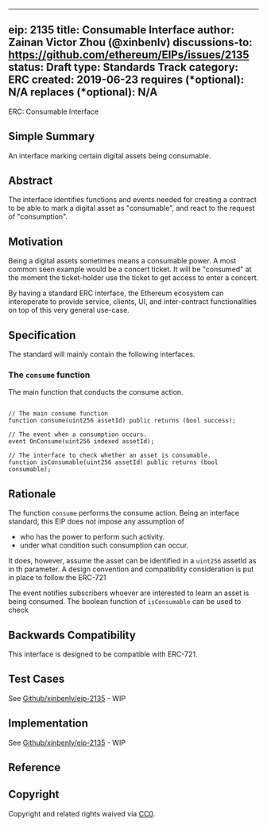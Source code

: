 
---
eip: 2135
title: Consumable Interface
author: Zainan Victor Zhou (@xinbenlv)
discussions-to: https://github.com/ethereum/EIPs/issues/2135
status: Draft
type: Standards Track
category: ERC
created: 2019-06-23
requires (*optional): N/A
replaces (*optional): N/A
---


ERC: Consumable Interface

## Simple Summary
An interface marking certain digital assets being consumable. 

## Abstract
The interface identifies functions and events needed for creating a contract to be able to mark a digital asset as "consumable", and react to the request of "consumption".

## Motivation
Being a digital assets sometimes means a consumable power. A most common seen example would be a concert ticket. It will be "consumed" at the moment the ticket-holder use the ticket to get access to enter a concert. 

By having a standard ERC interface, the Ethereum ecosystem can interoperate to provide service, clients, UI, and inter-contract functionalities on top of this very general use-case.

## Specification
The standard will mainly contain the following interfaces.

### The `consume` function
The main function that conducts the consume action.

```solidity

// The main consume function
function consume(uint256 assetId) public returns (bool success);

// The event when a consumption occurs.
event OnConsume(uint256 indexed assetId);

// The interface to check whether an asset is consumable.
function isConsumable(uint256 assetId) public returns (bool consumable);
```


## Rationale

The function `consume` performs the consume action. Being an interface standard, 
this EIP does not impose any assumption of

 - who has the power to perform such activity. 
 - under what condition such consumption can occur.
 
It does, however, assume the asset can be identified in a `uint256` assetId as in th parameter. A design convention and compatibility consideration is put in place to follow the ERC-721

The event notifies subscribers whoever are interested to learn an asset is being consumed. The boolean function of `isConsumable` can be used to check 


## Backwards Compatibility
This interface is designed to be compatible with ERC-721.

## Test Cases
See [Github/xinbenlv/eip-2135](http://github.com/xinbenlv/eip-2135) - WIP

## Implementation
See [Github/xinbenlv/eip-2135](http://github.com/xinbenlv/eip-2135) - WIP

## Reference


## Copyright
Copyright and related rights waived via [CC0](https://creativecommons.org/publicdomain/zero/1.0/).
